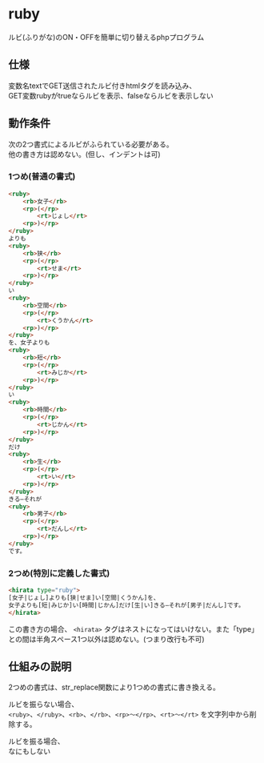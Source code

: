 # ruby
ルビ(ふりがな)のON・OFFを簡単に切り替えるphpプログラム

## 仕様
変数名textでGET送信されたルビ付きhtmlタグを読み込み、  
GET変数rubyがtrueならルビを表示、falseならルビを表示しない

## 動作条件
次の2つ書式によるルビがふられている必要がある。  
他の書き方は認めない。(但し、インデントは可)  

### 1つめ(普通の書式)

```html
<ruby>
    <rb>女子</rb>
    <rp>(</rp>
        <rt>じょし</rt>
    <rp>)</rp>
</ruby>
よりも
<ruby>
    <rb>狭</rb>
    <rp>(</rp>
        <rt>せま</rt>
    <rp>)</rp>
</ruby>
い
<ruby>
    <rb>空間</rb>
    <rp>(</rp>
        <rt>くうかん</rt>
    <rp>)</rp>
</ruby>
を、女子よりも
<ruby>
    <rb>短</rb>
    <rp>(</rp>
        <rt>みじか</rt>
    <rp>)</rp>
</ruby>
い
<ruby>
    <rb>時間</rb>
    <rp>(</rp>
        <rt>じかん</rt>
    <rp>)</rp>
</ruby>
だけ
<ruby>
    <rb>生</rb>
    <rp>(</rp>
        <rt>い</rt>
    <rp>)</rp>
</ruby>
きる―それが
<ruby>
    <rb>男子</rb>
    <rp>(</rp>
        <rt>だんし</rt>
    <rp>)</rp>
</ruby>
です。

```

### 2つめ(特別に定義した書式)

```html
<hirata type="ruby">
[女子|じょし]よりも[狭|せま]い[空間|くうかん]を、
女子よりも[短|みじか]い[時間|じかん]だけ[生|い]きる―それが[男子|だんし]です。
</hirata>
```

この書き方の場合、 `<hirata>` タグはネストになってはいけない。また「type」との間は半角スペース1つ以外は認めない。(つまり改行も不可)

## 仕組みの説明
2つめの書式は、str_replace関数により1つめの書式に書き換える。  
  
ルビを振らない場合、  
`<ruby>`、`</ruby>`、`<rb>`、`</rb>`、`<rp>～</rp>`、`<rt>～</rt>` を文字列中から削除する。  
  
ルビを振る場合、  
なにもしない

